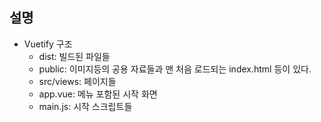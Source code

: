 ## 설명

- Vuetify 구조
  - dist: 빌드된 파일들
  - public: 이미지등의 공용 자료들과 맨 처음 로드되는 index.html 등이 있다.
  - src/views: 페이지들
  - app.vue: 메뉴 포함된 시작 화면
  - main.js: 시작 스크립트들

